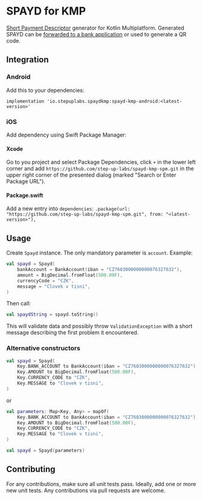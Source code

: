 # SPAYD for KMP

[Short Payment Descriptor](https://cs.wikipedia.org/wiki/Short_Payment_Descriptor) generator for Kotlin Multiplatform. Generated SPAYD can be [forwarded to a bank application](https://github.com/step-up-labs/pay-via-bank-app) or used to generate a QR code.

## Integration

### Android

Add this to your dependencies:

`implementation 'io.stepuplabs.spaydkmp:spayd-kmp-android:<latest-version>'`

### iOS

Add dependency using Swift Package Manager:

#### Xcode

Go to you project and select Package Dependencies, click `+` in the lower left corner and add `https://github.com/step-up-labs/spayd-kmp-spm.git` in the upper right corner of the presented dialog (marked "Search or Enter Package URL").

#### Package.swift

Add a new entry into `dependencies`: `.package(url: "https://github.com/step-up-labs/spayd-kmp-spm.git", from: "<latest-version>"),`

## Usage

Create `Spayd` instance. The only mandatory parameter is `account`. Example:

```kotlin
val spayd = Spayd(
    bankAccount = BankAccount(iban = "CZ7603000000000076327632"),
    amount = BigDecimal.fromFloat(500.00F),
    currencyCode = "CZK",
    message = "Clovek v tisni",
)
```

Then call:

```kotlin
val spaydString = spayd.toString()
```

This will validate data and possibly throw `ValidationException` with a short message describing the first problem it encountered.

### Alternative constructors
```kotlin
val spayd = Spayd(
    Key.BANK_ACCOUNT to BankAccount(iban = "CZ7603000000000076327632"),
    Key.AMOUNT to BigDecimal.fromFloat(500.00F),
    Key.CURRENCY_CODE to "CZK",
    Key.MESSAGE to "Clovek v tisni",
)
```

or

```kotlin
val parameters: Map<Key, Any> = mapOf(
    Key.BANK_ACCOUNT to BankAccount(iban = "CZ7603000000000076327632"),
    Key.AMOUNT to BigDecimal.fromFloat(500.00F),
    Key.CURRENCY_CODE to "CZK",
    Key.MESSAGE to "Clovek v tisni",
)

val spayd = Spayd(parameters)
```

## Contributing

For any contributions, make sure all unit tests pass. Ideally, add one or more new unit tests. Any contributions via pull requests are welcome.

